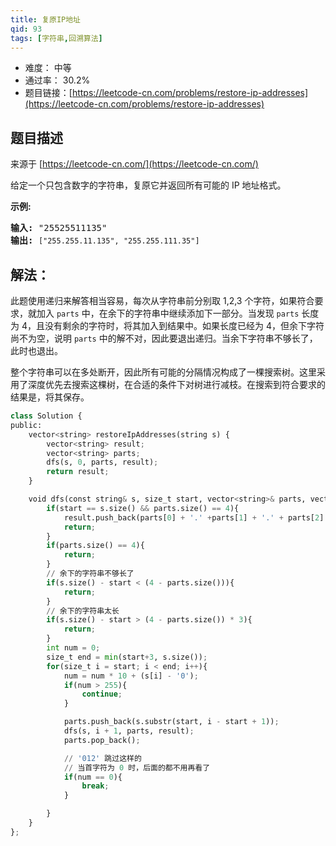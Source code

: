 ```yaml
---
title: 复原IP地址
qid: 93
tags: [字符串,回溯算法]
---
```



- 难度： 中等
- 通过率： 30.2%
- 题目链接：[https://leetcode-cn.com/problems/restore-ip-addresses](https://leetcode-cn.com/problems/restore-ip-addresses)


## 题目描述

来源于 [https://leetcode-cn.com/](https://leetcode-cn.com/)

<p>给定一个只包含数字的字符串，复原它并返回所有可能的 IP 地址格式。</p>

<p><strong>示例:</strong></p>

<pre><strong>输入:</strong> &quot;25525511135&quot;
<strong>输出:</strong> <code>[&quot;255.255.11.135&quot;, &quot;255.255.111.35&quot;]</code></pre>


## 解法：

此题使用递归来解答相当容易，每次从字符串前分别取 1,2,3 个字符，如果符合要求，就加入 `parts` 中，在余下的字符串中继续添加下一部分。当发现 `parts` 长度为 4，且没有剩余的字符时，将其加入到结果中。如果长度已经为 4，但余下字符尚不为空，说明 `parts` 中的解不对，因此要退出递归。当余下字符串不够长了，此时也退出。

整个字符串可以在多处断开，因此所有可能的分隔情况构成了一棵搜索树。这里采用了深度优先去搜索这棵树，在合适的条件下对树进行减枝。在搜索到符合要求的结果是，将其保存。

```python
class Solution {
public:
    vector<string> restoreIpAddresses(string s) {
        vector<string> result;
        vector<string> parts;
        dfs(s, 0, parts, result);
        return result;
    }

    void dfs(const string& s, size_t start, vector<string>& parts, vector<string>& result){
        if(start == s.size() && parts.size() == 4){
            result.push_back(parts[0] + '.' +parts[1] + '.' + parts[2] + '.' + parts[3]);
            return;
        }
        if(parts.size() == 4){
            return;
        }
        // 余下的字符串不够长了
        if(s.size() - start < (4 - parts.size())){
            return;
        }
        // 余下的字符串太长
        if(s.size() - start > (4 - parts.size()) * 3){
            return;
        }
        int num = 0;
        size_t end = min(start+3, s.size());
        for(size_t i = start; i < end; i++){
            num = num * 10 + (s[i] - '0');
            if(num > 255){
                continue;
            }

            parts.push_back(s.substr(start, i - start + 1));
            dfs(s, i + 1, parts, result);
            parts.pop_back();

            // '012' 跳过这样的
            // 当首字符为 0 时，后面的都不用再看了
            if(num == 0){
                break;
            }

        }
    }
};
```